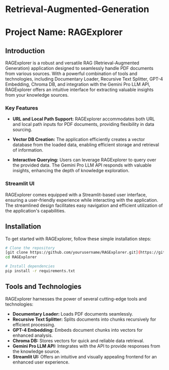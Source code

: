 # Retrieval-Augmented-Generation

# Project Name: RAGExplorer

## Introduction

RAGExplorer is a robust and versatile RAG (Retrieval-Augmented Generation) application designed to seamlessly handle PDF documents from various sources. With a powerful combination of tools and technologies, including Documentary Loader, Recursive Text Splitter, GPT-4 Embedding, Chroma DB, and integration with the Gemini Pro LLM API, RAGExplorer offers an intuitive interface for extracting valuable insights from your knowledge sources.

### Key Features

- **URL and Local Path Support:** RAGExplorer accommodates both URL and local path inputs for PDF documents, providing flexibility in data sourcing.
  
- **Vector DB Creation:** The application efficiently creates a vector database from the loaded data, enabling efficient storage and retrieval of information.

- **Interactive Querying:** Users can leverage RAGExplorer to query over the provided data. The Gemini Pro LLM API responds with valuable insights, enhancing the depth of knowledge exploration.

### Streamlit UI

RAGExplorer comes equipped with a Streamlit-based user interface, ensuring a user-friendly experience while interacting with the application. The streamlined design facilitates easy navigation and efficient utilization of the application's capabilities.

## Installation

To get started with RAGExplorer, follow these simple installation steps:

```bash
# Clone the repository
[git clone https://github.com/yourusername/RAGExplorer.git](https://github.com/Natarajan-33/Retrieval-Augmented-Generation.git)
cd RAGExplorer

# Install dependencies
pip install -r requirements.txt
```

## Tools and Technologies

RAGExplorer harnesses the power of several cutting-edge tools and technologies:

- **Documentary Loader:** Loads PDF documents seamlessly.
- **Recursive Text Splitter:** Splits documents into chunks recursively for efficient processing.
- **GPT-4 Embedding:** Embeds document chunks into vectors for enhanced analysis.
- **Chroma DB:** Stores vectors for quick and reliable data retrieval.
- **Gemini Pro LLM API:** Integrates with the API to provide responses from the knowledge source.
- **Streamlit UI:** Offers an intuitive and visually appealing frontend for an enhanced user experience.

